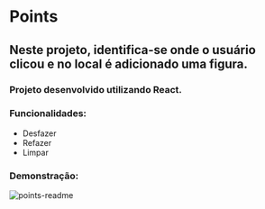 # Points

## Neste projeto, identifica-se onde o usuário clicou e no local é adicionado uma figura.

### Projeto desenvolvido utilizando React.

### Funcionalidades:

- Desfazer
- Refazer
- Limpar

### Demonstração:

![points-readme](https://user-images.githubusercontent.com/40704890/214911170-1263597c-4bb0-4094-b07a-053f8b75ff1d.png)


